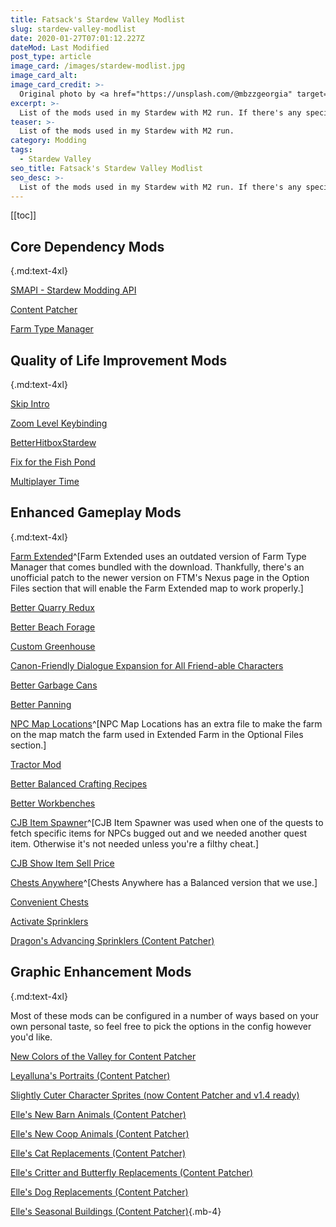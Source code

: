```yaml
---
title: Fatsack's Stardew Valley Modlist
slug: stardew-valley-modlist
date: 2020-01-27T07:01:12.227Z
dateMod: Last Modified
post_type: article
image_card: /images/stardew-modlist.jpg
image_card_alt:
image_card_credit: >-
  Original photo by <a href="https://unsplash.com/@mbzzgeorgia" target="_blank">Michael Bourgault</a> on Unsplash
excerpt: >-
  List of the mods used in my Stardew with M2 run. If there's any special config, or workaround for compatibility I'll mention it as well. As of writing my Stardew Valley is version 1.4.5 for the Steam PC edition so, depending on when you're reading this, some or even all of these may be broken, outdated, or made obsolete. Be sure to check the latest updates, read the update notes, and poke around in the mod comment sections to get a feel if these mods still work. For multiplayer, both M2 and I have these mods installed.
teaser: >-
  List of the mods used in my Stardew with M2 run.
category: Modding
tags:
  - Stardew Valley
seo_title: Fatsack's Stardew Valley Modlist
seo_desc: >-
  List of the mods used in my Stardew with M2 run. If there's any special config, or workaround for compatibility I'll mention it as well. As of writing my Stardew Valley is version 1.4.3 for the Steam PC edition so, depending on when you're reading this, some or even all of these may be broken, outdated, or made obsolete. Be sure to check the latest updates, read the update notes, and poke around in the mod comment sections to get a feel if these mods still work. For multiplayer, both M2 and I have these mods installed.
---
```

[[toc]]

## Core Dependency Mods
{.md:text-4xl}

[SMAPI - Stardew Modding API](https://www.nexusmods.com/stardewvalley/mods/2400)

[Content Patcher](https://www.nexusmods.com/stardewvalley/mods/1915)

[Farm Type Manager](https://www.nexusmods.com/stardewvalley/mods/3231)

## Quality of Life Improvement Mods
{.md:text-4xl}

[Skip Intro](https://www.nexusmods.com/stardewvalley/mods/533)

[Zoom Level Keybinding](https://www.nexusmods.com/stardewvalley/mods/1621)

[BetterHitboxStardew](https://www.nexusmods.com/stardewvalley/mods/4973)

[Fix for the Fish Pond](https://www.nexusmods.com/stardewvalley/mods/5225)

[Multiplayer Time](https://www.nexusmods.com/stardewvalley/mods/2543)

## Enhanced Gameplay Mods
{.md:text-4xl}

[Farm Extended](https://www.nexusmods.com/stardewvalley/mods/3496)^[Farm Extended uses an outdated version of Farm Type Manager that comes bundled with the download. Thankfully, there's an unofficial patch to the newer version on FTM's Nexus page in the Option Files section that will enable the Farm Extended map to work properly.]


[Better Quarry Redux](https://www.nexusmods.com/stardewvalley/mods/5170)

[Better Beach Forage](https://www.nexusmods.com/stardewvalley/mods/5192)

[Custom Greenhouse](https://www.nexusmods.com/stardewvalley/mods/3464)

[Canon-Friendly Dialogue Expansion for All Friend-able Characters](https://www.nexusmods.com/stardewvalley/mods/2544)

[Better Garbage Cans](https://www.nexusmods.com/stardewvalley/mods/4171)

[Better Panning](https://www.nexusmods.com/stardewvalley/mods/4161)

[NPC Map Locations](https://www.nexusmods.com/stardewvalley/mods/239)^[NPC Map Locations has an extra file to make the farm on the map match the farm used in Extended Farm in the Optional Files section.]

[Tractor Mod](https://www.nexusmods.com/stardewvalley/mods/1401)

[Better Balanced Crafting Recipes](https://www.nexusmods.com/stardewvalley/mods/4777)

[Better Workbenches](https://www.nexusmods.com/stardewvalley/mods/4830)

[CJB Item Spawner](https://www.nexusmods.com/stardewvalley/mods/93)^[CJB Item Spawner was used when one of the quests to fetch specific items for NPCs bugged out and we needed another quest item. Otherwise it's not needed unless you're a filthy cheat.]

[CJB Show Item Sell Price](https://www.nexusmods.com/stardewvalley/mods/5)

[Chests Anywhere](https://www.nexusmods.com/stardewvalley/mods/518)^[Chests Anywhere has a Balanced version that we use.]

[Convenient Chests](https://www.nexusmods.com/stardewvalley/mods/2196)

[Activate Sprinklers](https://www.nexusmods.com/stardewvalley/mods/2088)

[Dragon's Advancing Sprinklers (Content Patcher)](https://www.nexusmods.com/stardewvalley/mods/4356)

## Graphic Enhancement Mods
{.md:text-4xl}

Most of these mods can be configured in a number of ways based on your own personal taste, so feel free to pick the options in the config however you'd like.

[New Colors of the Valley for Content Patcher](https://www.nexusmods.com/stardewvalley/mods/4991)

[Leyalluna's Portraits (Content Patcher)](https://www.nexusmods.com/stardewvalley/mods/2181)

[Slightly Cuter Character Sprites (now Content Patcher and v1.4 ready)](https://www.nexusmods.com/stardewvalley/mods/1437)

[Elle's New Barn Animals (Content Patcher)](https://www.nexusmods.com/stardewvalley/mods/3167)

[Elle's New Coop Animals (Content Patcher)](https://www.nexusmods.com/stardewvalley/mods/3168)

[Elle's Cat Replacements (Content Patcher)](https://www.nexusmods.com/stardewvalley/mods/3872)

[Elle's Critter and Butterfly Replacements (Content Patcher)](https://www.nexusmods.com/stardewvalley/mods/1965)

[Elle's Dog Replacements (Content Patcher)](https://www.nexusmods.com/stardewvalley/mods/3871)

[Elle's Seasonal Buildings (Content Patcher)](https://www.nexusmods.com/stardewvalley/mods/1993){.mb-4}
